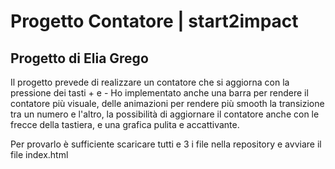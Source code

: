 # Progetto Contatore | start2impact
Progetto di Elia Grego
---
Il progetto prevede di realizzare un contatore che si aggiorna con la pressione dei tasti + e -
Ho implementato anche una barra per rendere il contatore più visuale, delle animazioni per rendere più smooth la transizione tra un numero e l'altro, la possibilità di aggiornare il contatore anche con le frecce della tastiera, e una grafica pulita e accattivante.

Per provarlo è sufficiente scaricare tutti e 3 i file nella repository e avviare il file index.html
